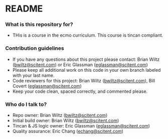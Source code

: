 # README #

### What is this repository for? ###

* THis is a course in the ecmo curriculum. This course is tincan compliant. 

### Contribution guidelines ###

* If you have any questions about this project please contact: Brian Wiltz (bwiltz@scitent.com) or Eric Glassman (eglassman@scitent.com)
* Please keep all additional work on this code in your own branch labeled with your last name.
* Code reviewers for this  project: Brian Wiltz (bwiltz@scitent.com), Bill Covert (eglassman@scitent.com) 
* Keep your code clean, spaced correctly, and commented please.

### Who do I talk to? ###

* Repo owner: Brian Wiltz (bwiltz@scitent.com)
* Initial build owner: Brian Wiltz (bwiltz@scitent.com)
* Tincan & JS logic owner: Eric Glassman (eglassman@scitent.com)
* Quality assurance: Eric Chang (echang@scitent.com)